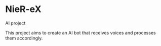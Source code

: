 # NieR-eX
AI project 

This project aims to create an AI bot that receives voices and processes them accordingly.
